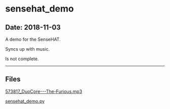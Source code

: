 # sensehat_demo

## Date: 2018-11-03

A demo for the SenseHAT.

Syncs up with music.

Is not complete.

-----

## Files

[573817_DuoCore---The-Furious.mp3](573817_DuoCore---The-Furious.mp3)

[sensehat_demo.py](sensehat_demo.py)